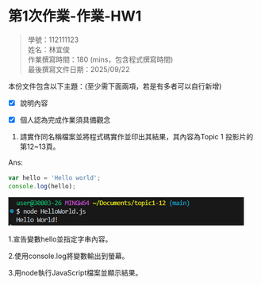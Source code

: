 # 第1次作業-作業-HW1
>
>學號：112111123
><br />
>姓名：林宜俊
><br />
>作業撰寫時間：180 (mins，包含程式撰寫時間)
><br />
>最後撰寫文件日期：2025/09/22
>

本份文件包含以下主題：(至少需下面兩項，若是有多者可以自行新增)
- [x] 說明內容
- [x] 個人認為完成作業須具備觀念



1. 請實作同名稱檔案並將程式碼實作並印出其結果，其內容為Topic 1 投影片的第12~13頁。

Ans:
```js
var hello = 'Hello world';
console.log(hello);
```
![圖片](螢幕擷取畫面%202025-09-22%20170927.png)

1.宣告變數hello並指定字串內容。

2.使用console.log將變數輸出到螢幕。

3.用node執行JavaScript檔案並顯示結果。